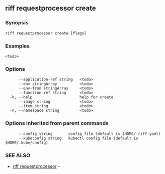 ## riff requestprocessor create

<todo>

### Synopsis

<todo>

```
riff requestprocessor create [flags]
```

### Examples

```
<todo>
```

### Options

```
      --application-ref string   <todo>
      --env stringArray          <todo>
      --env-from stringArray     <todo>
      --function-ref string      <todo>
  -h, --help                     help for create
      --image string             <todo>
      --item string              <todo>
  -n, --namespace string         <todo>
```

### Options inherited from parent commands

```
      --config string       config file (default is $HOME/.riff.yaml)
      --kubeconfig string   kubectl config file (default is $HOME/.kube/config)
```

### SEE ALSO

* [riff requestprocessor](riff_requestprocessor.md)	 - <todo>

